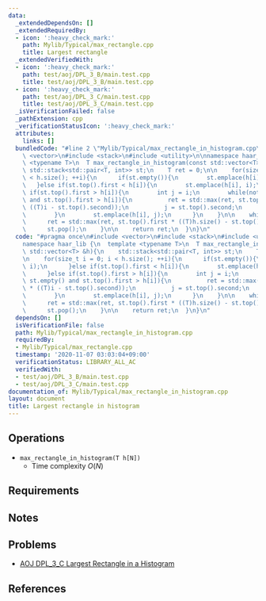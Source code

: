 ```yaml
---
data:
  _extendedDependsOn: []
  _extendedRequiredBy:
  - icon: ':heavy_check_mark:'
    path: Mylib/Typical/max_rectangle.cpp
    title: Largest rectangle
  _extendedVerifiedWith:
  - icon: ':heavy_check_mark:'
    path: test/aoj/DPL_3_B/main.test.cpp
    title: test/aoj/DPL_3_B/main.test.cpp
  - icon: ':heavy_check_mark:'
    path: test/aoj/DPL_3_C/main.test.cpp
    title: test/aoj/DPL_3_C/main.test.cpp
  _isVerificationFailed: false
  _pathExtension: cpp
  _verificationStatusIcon: ':heavy_check_mark:'
  attributes:
    links: []
  bundledCode: "#line 2 \"Mylib/Typical/max_rectangle_in_histogram.cpp\"\n#include\
    \ <vector>\n#include <stack>\n#include <utility>\n\nnamespace haar_lib {\n  template\
    \ <typename T>\n  T max_rectangle_in_histogram(const std::vector<T> &h){\n   \
    \ std::stack<std::pair<T, int>> st;\n    T ret = 0;\n\n    for(size_t i = 0; i\
    \ < h.size(); ++i){\n      if(st.empty()){\n        st.emplace(h[i], i);\n   \
    \   }else if(st.top().first < h[i]){\n        st.emplace(h[i], i);\n      }else\
    \ if(st.top().first > h[i]){\n        int j = i;\n        while(not st.empty()\
    \ and st.top().first > h[i]){\n          ret = std::max(ret, st.top().first *\
    \ ((T)i - st.top().second));\n          j = st.top().second;\n          st.pop();\n\
    \        }\n        st.emplace(h[i], j);\n      }\n    }\n\n    while(not st.empty()){\n\
    \      ret = std::max(ret, st.top().first * ((T)h.size() - st.top().second));\n\
    \      st.pop();\n    }\n\n    return ret;\n  }\n}\n"
  code: "#pragma once\n#include <vector>\n#include <stack>\n#include <utility>\n\n\
    namespace haar_lib {\n  template <typename T>\n  T max_rectangle_in_histogram(const\
    \ std::vector<T> &h){\n    std::stack<std::pair<T, int>> st;\n    T ret = 0;\n\
    \n    for(size_t i = 0; i < h.size(); ++i){\n      if(st.empty()){\n        st.emplace(h[i],\
    \ i);\n      }else if(st.top().first < h[i]){\n        st.emplace(h[i], i);\n\
    \      }else if(st.top().first > h[i]){\n        int j = i;\n        while(not\
    \ st.empty() and st.top().first > h[i]){\n          ret = std::max(ret, st.top().first\
    \ * ((T)i - st.top().second));\n          j = st.top().second;\n          st.pop();\n\
    \        }\n        st.emplace(h[i], j);\n      }\n    }\n\n    while(not st.empty()){\n\
    \      ret = std::max(ret, st.top().first * ((T)h.size() - st.top().second));\n\
    \      st.pop();\n    }\n\n    return ret;\n  }\n}\n"
  dependsOn: []
  isVerificationFile: false
  path: Mylib/Typical/max_rectangle_in_histogram.cpp
  requiredBy:
  - Mylib/Typical/max_rectangle.cpp
  timestamp: '2020-11-07 03:03:04+09:00'
  verificationStatus: LIBRARY_ALL_AC
  verifiedWith:
  - test/aoj/DPL_3_B/main.test.cpp
  - test/aoj/DPL_3_C/main.test.cpp
documentation_of: Mylib/Typical/max_rectangle_in_histogram.cpp
layout: document
title: Largest rectangle in histogram
---
```


## Operations
- `max_rectangle_in_histogram(T h[N])`
	- Time complexity $O(N)$

## Requirements

## Notes

## Problems

- [AOJ DPL_3_C Largest Rectangle in a Histogram](http://judge.u-aizu.ac.jp/onlinejudge/description.jsp?id=DPL_3_C)

## References

